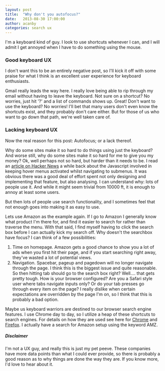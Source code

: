 ```yaml
---
layout: post
title:  "Why don't you autofocus?"
date:   2013-08-30 17:00:00
author: acanby
categories: search ux
---
```

I'm a keyboard kind of guy. I look to use shortcuts whenever I can, and I will admit I get annoyed when I have to do something using the mouse.

### Good keyboard UX
I don't want this to be an entirely negative post, so I'll kick it off with some praise for what I think is an excellent user experience for keyboard enthusiasts.

Gmail really leads the way here. I really love being able to rip through my email without having to leave the keyboard. Not sure on a shortcut? No worries, just hit '?' and a list of commands shows up. Great! Don't want to use the keyboard? No worries! I'll bet that many users don't even know the shortcuts exist, and they probably don't care either. But for those of us who want to go down that path, we're well taken care of.

### Lacking keyboard UX
Now the real reason for this post: Autofocus; or a lack thereof.

Why do some sites make it so hard to do things using just the keyboard? And worse still, why do some sites make it so hard for me to give you my money? Ok, well perhaps not so hard, but harder than it needs to be. I read an [article on Hacker News][1] a while back about the Javascript involved in keeping hover menus activated whilst navigating to submenus. It was obvious there was a good deal of effort spent not only designing and implementing that feature, but also analysing. I can understand why: lots of people use it. And while it might seem trivial from 10000 ft, it is enough to annoy at least some users. 

But then lots of people use search functionality, and I sometimes feel that not enough goes into making it as easy to use.

Lets use Amazon as the example again. If I go to Amazon I generally know what product I'm there for, and find it easier to search for rather than traverse the menu. With that said, I find myself having to click the search box before I can actually kick my search off. Why doesn't the searchbox have focus? I can think of a few possibilities:
1. Time on homepage. Amazon gets a good chance to show you a lot of ads when you first hit their page, and if you start searching right away, they've wasted a lot of potential views.
2. Navigation. Spacebar, pageup and pagedown will no longer navigate through the page. I think this is the biggest issue and quite reasonable. So then hitting tab should go to the search box right? Well.... that gets pretty tough. How is your browser configured? Are you a Safari style user where tabs navigate inputs only? Or do your tab presses go through every item on the page? I really dislike when certain expectations are overridden by the page I'm on, so I think that this is probably a bad option.

Maybe us keyboard warriors are destined to our browser search engine features. I use Chrome day to day, so I utilize a heap of these shortcuts to search engines. For details on how they are used see here for [Chrome][2] and [Firefox][3]. I actually have a search for Amazon setup using the keyword AMZ.

##### Disclaimer
I'm not a UX guy, and really this is just my pet peeve. These companies have more data points than what I could ever provide, so there is probably a good reason as to why things are done the way they are. If you know more, I'd love to hear about it.

[1]: https://news.ycombinator.com/item?id=5330998 "Breaking down Amazon's mega dropdown"
[2]: https://support.google.com/chrome/answer/95653?hl=en "Manage search engines"
[3]: https://support.mozilla.org/en-US/kb/how-search-from-address-bar "How to search IMDB, Wikipedia and more from the address bar"

